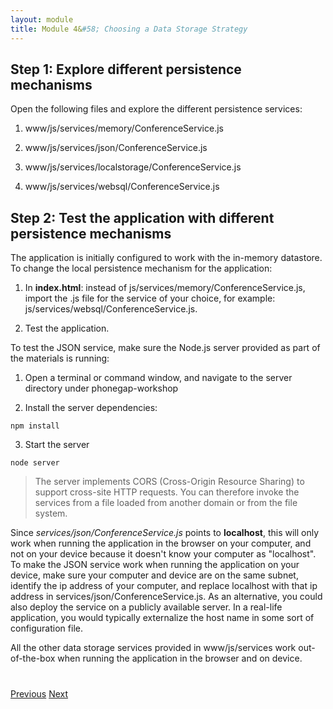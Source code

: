```yaml
---
layout: module
title: Module 4&#58; Choosing a Data Storage Strategy
---
```

## Step 1: Explore different persistence mechanisms

Open the following files and explore the different persistence services:

1. www/js/services/memory/ConferenceService.js

1. www/js/services/json/ConferenceService.js

1. www/js/services/localstorage/ConferenceService.js

1. www/js/services/websql/ConferenceService.js


## Step 2: Test the application with different persistence mechanisms

The application is initially configured to work with the in-memory datastore. To change the local persistence mechanism for the application:

1. In **index.html**: instead of js/services/memory/ConferenceService.js, import the .js file for the service  of your choice, for example: js/services/websql/ConferenceService.js.

2. Test the application.

To test the JSON service, make sure the Node.js server provided as part of the materials is running:

1. Open a terminal or command window, and navigate to the server directory under phonegap-workshop

2. Install the server dependencies:

  ```
  npm install
  ```

3. Start the server

  ```
  node server
  ```  


  > The server implements CORS (Cross-Origin Resource Sharing) to support cross-site HTTP requests. You can therefore 
          invoke the services from a file loaded from another domain or from the file system.


  Since *services/json/ConferenceService.js* points to **localhost**, this will only work when running the 
  application in the browser on your computer, and not on your device because it doesn't know your computer 
  as "localhost". To make the JSON service work when running the application on your device, 
  make sure your computer and device are on the same subnet, identify the ip address of your computer, 
  and replace localhost with that ip address in services/json/ConferenceService.js. As an alternative, 
  you could also deploy the service on a publicly available server. In a real-life application, 
  you would typically externalize the host name in some sort of configuration file.
  
  
  All the other data storage services provided in www/js/services work out-of-the-box when running the application in
   the browser and 
  on device. 

<div class="row" style="margin-top:40px;">
<div class="col-sm-12">
<a href="setup-files.html" class="btn btn-default"><i class="glyphicon glyphicon-chevron-left"></i> 
Previous</a>
<a href="native-notification.html" class="btn btn-default pull-right">Next <i class="glyphicon 
glyphicon-chevron-right"></i></a>
</div>
</div>


